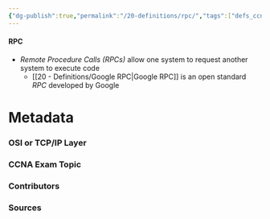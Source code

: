 ```yaml
---
{"dg-publish":true,"permalink":"/20-definitions/rpc/","tags":["defs_ccna"]}
---
```


#### RPC
- *Remote Procedure Calls (RPCs)* allow one system to request another system to execute code
	- [[20 - Definitions/Google RPC\|Google RPC]] is an open standard *RPC* developed by Google

# Metadata
### OSI or TCP/IP Layer

### CCNA Exam Topic

### Contributors

### Sources
